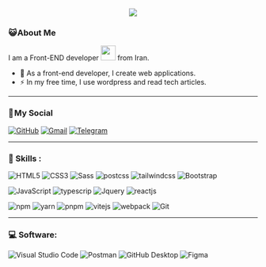 <h1 align="center">
    <img src="https://readme-typing-svg.herokuapp.com/?lines=Welcome,+There!+👋;I'm+Hossein+Bordbar;I'm+happy+to+meet+you,+my+dear!&center=true&font=Vazirmatn&weight=800&duration=3000&pause=1000&height=100&width=500&color=FDC435&size=30">
</h1>

### 😺 About Me 

I am a Front-END developer <img src="https://media.giphy.com/media/WUlplcMpOCEmTGBtBW/giphy.gif" width="30"> from Iran.

- 🔭 As a front-end developer, I create web applications.
- ⚡ In my free time, I use wordpress and read tech articles.

---

### 📌 My Social

<div align="left">
    
[![GitHub](https://img.shields.io/badge/GitHub-181717?logo=GitHub&logoColor=white&style=for-the-badge)](https://github.com/Masterbordbar)
[![Gmail](https://img.shields.io/badge/Gmail-EA4335?logo=Gmail&logoColor=white&style=for-the-badge)](mailto:worldup24@gmail.com)
[![Telegram](https://img.shields.io/badge/Telegram-229ED9?logo=Telegram&logoColor=white&style=for-the-badge)](https://t.me/unlran)

</div>

---

### 🧰 Skills :

![HTML5](https://img.shields.io/badge/HTML5-E34F26?logo=HTML5&logoColor=white&style=for-the-badge)
![CSS3](https://img.shields.io/badge/CSS3-1572B6?logo=CSS3&logoColor=white&style=for-the-badge)
![Sass](https://img.shields.io/badge/sass-cd6799?logo=sass&logoColor=white&style=for-the-badge)
![postcss](https://img.shields.io/badge/postcss-c82829?logo=postcss&logoColor=white&style=for-the-badge)
![tailwindcss](https://img.shields.io/badge/tailwindcss-38bdf8?logo=tailwindcss&logoColor=white&style=for-the-badge)
![Bootstrap](https://img.shields.io/badge/Bootstrap-6528e0?logo=Bootstrap&logoColor=white&style=for-the-badge)

![JavaScript](https://img.shields.io/badge/JavaScript-F7DF1E?logo=JavaScript&logoColor=black&style=for-the-badge)
![typescrip](https://img.shields.io/badge/typescrip-3178C1?logo=typescrip&logoColor=white&style=for-the-badge)
![Jquery](https://img.shields.io/badge/jquery-b3d4fc?logo=jquery&logoColor=white&style=for-the-badge)
![reactjs](https://img.shields.io/badge/react-61dafb?logo=react&logoColor=white&style=for-the-badge)

![npm](https://img.shields.io/badge/npm-c12127?logo=npm&logoColor=white&style=for-the-badge)
![yarn](https://img.shields.io/badge/yarn-2188b6?logo=yarn&logoColor=white&style=for-the-badge)
![pnpm](https://img.shields.io/badge/pnpm-2188b6?logo=pnpm&logoColor=white&style=for-the-badge)
![vitejs](https://img.shields.io/badge/vite-bd34fe?logo=vite&logoColor=white&style=for-the-badge)
![webpack](https://img.shields.io/badge/webpack-2188b6?logo=webpack&logoColor=white&style=for-the-badge)
![Git](https://img.shields.io/badge/Git-F05032?logo=Git&logoColor=white&style=for-the-badge)


---

### 💻 Software:
![Visual Studio Code](https://img.shields.io/badge/Visual&nbsp;Studio&nbsp;Code-007ACC?logo=VisualStudioCode&logoColor=white&style=for-the-badge)
![Postman](https://img.shields.io/badge/Postman-FF6C37?logo=Postman&logoColor=white&style=for-the-badge)
![GitHub Desktop](https://img.shields.io/badge/GitHub&nbsp;Desktop-8034a9?logo=GitHub&logoColor=white&style=for-the-badge)
![Figma](https://img.shields.io/badge/Figma-F24E1E?logo=Figma&logoColor=white&style=for-the-badge)
